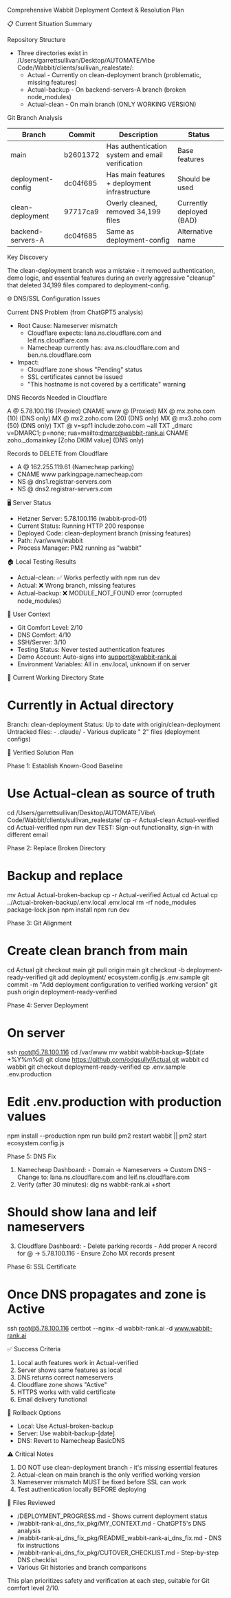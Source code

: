 Comprehensive Wabbit Deployment Context & Resolution Plan

  📋 Current Situation Summary

  Repository Structure

  - Three directories exist in /Users/garrettsullivan/Desktop/AUTOMATE/Vibe Code/Wabbit/clients/sullivan_realestate/:
    - Actual - Currently on clean-deployment branch (problematic, missing features)
    - Actual-backup - On backend-servers-A branch (broken node_modules)
    - Actual-clean - On main branch (ONLY WORKING VERSION)

  Git Branch Analysis

  | Branch            | Commit   | Description                                      | Status                   |
  |-------------------|----------|--------------------------------------------------|--------------------------|
  | main              | b2601372 | Has authentication system and email verification | Base features            |
  | deployment-config | dc04f685 | Has main features + deployment infrastructure    | Should be used           |
  | clean-deployment  | 97717ca9 | Overly cleaned, removed 34,199 files             | Currently deployed (BAD) |
  | backend-servers-A | dc04f685 | Same as deployment-config                        | Alternative name         |

  Key Discovery

  The clean-deployment branch was a mistake - it removed authentication, demo logic, and essential features during an
   overly aggressive "cleanup" that deleted 34,199 files compared to deployment-config.

  🌐 DNS/SSL Configuration Issues

  Current DNS Problem (from ChatGPT5 analysis)

  - Root Cause: Nameserver mismatch
    - Cloudflare expects: lana.ns.cloudflare.com and leif.ns.cloudflare.com
    - Namecheap currently has: ava.ns.cloudflare.com and ben.ns.cloudflare.com
  - Impact:
    - Cloudflare zone shows "Pending" status
    - SSL certificates cannot be issued
    - "This hostname is not covered by a certificate" warning

  DNS Records Needed in Cloudflare

  A     @                5.78.100.116        (Proxied)
  CNAME www              @                   (Proxied)
  MX    @                mx.zoho.com (10)    (DNS only)
  MX    @                mx2.zoho.com (20)   (DNS only)
  MX    @                mx3.zoho.com (50)   (DNS only)
  TXT   @                v=spf1 include:zoho.com ~all
  TXT   _dmarc           v=DMARC1; p=none; rua=mailto:dmarc@wabbit-rank.ai
  CNAME zoho._domainkey  [Zoho DKIM value]   (DNS only)

  Records to DELETE from Cloudflare

  - A @ 162.255.119.61 (Namecheap parking)
  - CNAME www parkingpage.namecheap.com
  - NS @ dns1.registrar-servers.com
  - NS @ dns2.registrar-servers.com

  🖥️ Server Status

  - Hetzner Server: 5.78.100.116 (wabbit-prod-01)
  - Current Status: Running HTTP 200 response
  - Deployed Code: clean-deployment branch (missing features)
  - Path: /var/www/wabbit
  - Process Manager: PM2 running as "wabbit"

  🏠 Local Testing Results

  - Actual-clean: ✅ Works perfectly with npm run dev
  - Actual: ❌ Wrong branch, missing features
  - Actual-backup: ❌ MODULE_NOT_FOUND error (corrupted node_modules)

  👤 User Context

  - Git Comfort Level: 2/10
  - DNS Comfort: 4/10
  - SSH/Server: 3/10
  - Testing Status: Never tested authentication features
  - Demo Account: Auto-signs into support@wabbit-rank.ai
  - Environment Variables: All in .env.local, unknown if on server

  📍 Current Working Directory State

  # Currently in Actual directory
  Branch: clean-deployment
  Status: Up to date with origin/clean-deployment
  Untracked files:
    - .claude/
    - Various duplicate " 2" files (deployment configs)

  🎯 Verified Solution Plan

  Phase 1: Establish Known-Good Baseline

  # Use Actual-clean as source of truth
  cd /Users/garrettsullivan/Desktop/AUTOMATE/Vibe\ Code/Wabbit/clients/sullivan_realestate/
  cp -r Actual-clean Actual-verified
  cd Actual-verified
  npm run dev
  TEST: Sign-out functionality, sign-in with different email

  Phase 2: Replace Broken Directory

  # Backup and replace
  mv Actual Actual-broken-backup
  cp -r Actual-verified Actual
  cd Actual
  cp ../Actual-broken-backup/.env.local .env.local
  rm -rf node_modules package-lock.json
  npm install
  npm run dev

  Phase 3: Git Alignment

  # Create clean branch from main
  cd Actual
  git checkout main
  git pull origin main
  git checkout -b deployment-ready-verified
  git add deployment/ ecosystem.config.js .env.sample
  git commit -m "Add deployment configuration to verified working version"
  git push origin deployment-ready-verified

  Phase 4: Server Deployment

  # On server
  ssh root@5.78.100.116
  cd /var/www
  mv wabbit wabbit-backup-$(date +%Y%m%d)
  git clone https://github.com/odgsully/Actual.git wabbit
  cd wabbit
  git checkout deployment-ready-verified
  cp .env.sample .env.production
  # Edit .env.production with production values
  npm install --production
  npm run build
  pm2 restart wabbit || pm2 start ecosystem.config.js

  Phase 5: DNS Fix

  1. Namecheap Dashboard:
    - Domain → Nameservers → Custom DNS
    - Change to: lana.ns.cloudflare.com and leif.ns.cloudflare.com
  2. Verify (after 30 minutes):
  dig ns wabbit-rank.ai +short
  # Should show lana and leif nameservers
  3. Cloudflare Dashboard:
    - Delete parking records
    - Add proper A record for @ → 5.78.100.116
    - Ensure Zoho MX records present

  Phase 6: SSL Certificate

  # Once DNS propagates and zone is Active
  ssh root@5.78.100.116
  certbot --nginx -d wabbit-rank.ai -d www.wabbit-rank.ai

  ✅ Success Criteria

  1. Local auth features work in Actual-verified
  2. Server shows same features as local
  3. DNS returns correct nameservers
  4. Cloudflare zone shows "Active"
  5. HTTPS works with valid certificate
  6. Email delivery functional

  🔄 Rollback Options

  - Local: Use Actual-broken-backup
  - Server: Use wabbit-backup-[date]
  - DNS: Revert to Namecheap BasicDNS

  ⚠️ Critical Notes

  1. DO NOT use clean-deployment branch - it's missing essential features
  2. Actual-clean on main branch is the only verified working version
  3. Nameserver mismatch MUST be fixed before SSL can work
  4. Test authentication locally BEFORE deploying

  📁 Files Reviewed

  - /DEPLOYMENT_PROGRESS.md - Shows current deployment status
  - /wabbit-rank-ai_dns_fix_pkg/MY_CONTEXT.md - ChatGPT5's DNS analysis
  - /wabbit-rank-ai_dns_fix_pkg/README_wabbit-rank-ai_dns_fix.md - DNS fix instructions
  - /wabbit-rank-ai_dns_fix_pkg/CUTOVER_CHECKLIST.md - Step-by-step DNS checklist
  - Various Git histories and branch comparisons

  This plan prioritizes safety and verification at each step, suitable for Git comfort level 2/10.
